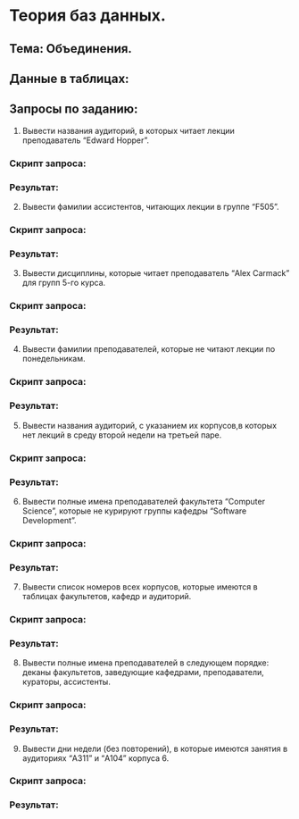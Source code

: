 # Теория баз данных.

## Тема: Объединения.

## Данные в таблицах:

## Запросы по заданию:

1. Вывести названия аудиторий, в которых читает лекции преподаватель “Edward Hopper”.

### Скрипт запроса:

### Результат:

2. Вывести фамилии ассистентов, читающих лекции в группе “F505”.

### Скрипт запроса:

### Результат:

3. Вывести дисциплины, которые читает преподаватель “Alex Carmack” для групп 5-го курса.

### Скрипт запроса:

### Результат:

4. Вывести фамилии преподавателей, которые не читают лекции по понедельникам.

### Скрипт запроса:

### Результат:

5. Вывести названия аудиторий, с указанием их корпусов,в которых нет лекций в среду второй недели на третьей паре.

### Скрипт запроса:

### Результат:

6. Вывести полные имена преподавателей факультета “Computer Science”, которые не курируют группы кафедры “Software Development”.

### Скрипт запроса:

### Результат:

7. Вывести список номеров всех корпусов, которые имеются в таблицах факультетов, кафедр и аудиторий.

### Скрипт запроса:

### Результат:

8. Вывести полные имена преподавателей в следующем порядке: деканы факультетов, заведующие кафедрами, преподаватели, кураторы, ассистенты.

### Скрипт запроса:

### Результат:

9. Вывести дни недели (без повторений), в которые имеются занятия в аудиториях “A311” и “A104” корпуса 6.

### Скрипт запроса:

### Результат:



   
